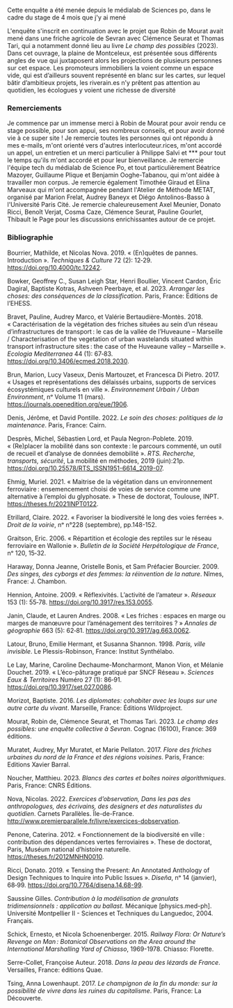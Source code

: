 Cette enquête a été menée depuis le médialab de Sciences po, dans le cadre du stage de 4 mois que j'y ai mené

L'enquête s'inscrit en continuation avec le projet que Robin de Mourat avait mené dans une friche agricole de Sevran avec Clémence Seurat et Thomas Tari, qui a notamment donné lieu au livre *Le champ des possibles* (2023). Dans cet ouvrage, la plaine de Montceleux, est présentée sous différents angles de vue qui juxtaposent alors les projections de plusieurs personnes sur cet espace. Les promoteurs immobiliers la voient comme un espace vide, qui est d’ailleurs souvent représenté en blanc sur les cartes, sur lequel bâtir d’ambitieux projets, les riverain.es n’y prêtent pas attention au quotidien, les écologues y voient une richesse de diversité

### Remerciements

Je commence par un immense merci à Robin de Mourat pour avoir rendu ce stage possible, pour son appui, ses nombreux conseils, et pour avoir donné vie à ce super site ! Je remercie toutes les personnes qui ont répondu à mes e-mails, m'ont orienté vers d'autres interlocuteur.rices, m'ont accordé un appel, un entretien et un merci particulier à Philippe Salvi et *** pour tout le temps qu'ils m'ont accordé et pour leur bienveillance. Je remercie l'équipe tech du médialab de Science Po, et tout particulièrement Béatrice Mazoyer, Guillaume Plique et Benjamin Ooghe-Tabanou, qui m'ont aidée à travailler mon corpus. Je remercie également Timothée Giraud et Elina Marveaux qui m'ont accompagnée pendant l'Atelier de Méthode METAT, organisé par Marion Frelat, Audrey Baneyx et Diégo Antolinos-Basso à l'Université Paris Cité. Je remercie chaleureusement Axel Meunier, Donato Ricci, Benoît Verjat, Cosma Caze, Clémence Seurat, Pauline Gourlet, Thibault le Page pour les discussions enrichissantes autour de ce projet.


### Bibliographie

Bourrier, Mathilde, et Nicolas Nova. 2019. « (En)quêtes de pannes. Introduction ». *Techniques & Culture* 72 (2): 12‑29. https://doi.org/10.4000/tc.12242.

Bowker, Geoffrey C., Susan Leigh Star, Henri Boullier, Vincent Cardon, Éric Dagiral, Baptiste Kotras, Ashveen Peerbaye, et al. 2023. *Arranger les choses: des conséquences de la classification*. Paris, France: Éditions de l’EHESS.

Bravet, Pauline, Audrey Marco, et Valérie Bertaudière-Montès. 2018. « Caractérisation de la végétation des friches situées au sein d’un réseau d’infrastructures de transport : le cas de la vallée de l’Huveaune – Marseille / Characterisation of the vegetation of urban wastelands situated within transport infrastructure sites : the case of the Huveaune valley – Marseille ». *Ecologia Mediterranea* 44 (1): 67‑83. https://doi.org/10.3406/ecmed.2018.2030.

Brun, Marion, Lucy Vaseux, Denis Martouzet, et Francesca Di Pietro. 2017. « Usages et représentations des délaissés urbains, supports de services écosystémiques culturels en ville ». *Environnement Urbain / Urban Environment*, nᵒ Volume 11 (mars). https://journals.openedition.org/eue/1906.

Denis, Jérôme, et David Pontille. 2022. *Le soin des choses: politiques de la maintenance*. Paris, France: Cairn.

Desprès, Michel, Sébastien Lord, et Paula Negron-Poblete. 2019. « (Re)placer la mobilité dans son contexte : le parcours commenté, un outil de recueil et d’analyse de données demobilité ». *RTS. Recherche, transports, sécurité*, La mobilité en méthodes, 2019 (juin):21p. https://doi.org/10.25578/RTS_ISSN1951-6614_2019-07.

Ehmig, Muriel. 2021. « Maitrise de la végétation dans un environnement ferroviaire : ensemencement choisi de voies de service comme une alternative à l’emploi du glyphosate. » These de doctorat, Toulouse, INPT. https://theses.fr/2021INPT0122.

Etrillard, Claire. 2022. « Favoriser la biodiversité le long des voies ferrées ». *Droit de la voirie*, nᵒ n°228 (septembre), pp.148-152.

Graitson, Eric. 2006. « Répartition et écologie des reptiles sur le réseau ferroviaire en Wallonie ». *Bulletin de la Société Herpétologique de France*, nᵒ 120, 15‑32.

Haraway, Donna Jeanne, Oristelle Bonis, et Sam Préfacier Bourcier. 2009. *Des singes, des cyborgs et des femmes: la réinvention de la nature*. Nîmes, France: J. Chambon.

Hennion, Antoine. 2009. « Réflexivités. L’activité de l’amateur ». *Réseaux* 153 (1): 55‑78. https://doi.org/10.3917/res.153.0055.

Janin, Claude, et Lauren Andres. 2008. « Les friches : espaces en marge ou marges de manœuvre pour l’aménagement des territoires ? » *Annales de géographie* 663 (5): 62‑81. https://doi.org/10.3917/ag.663.0062.

Latour, Bruno, Emilie Hermant, et Susanna Shannon. 1998. *Paris, ville invisible*. Le Plessis-Robinson, France: Institut Synthélabo.

Le Lay, Marine, Caroline Dechaume-Moncharmont, Manon Vion, et Mélanie Douchet. 2019. « L’éco-pâturage pratiqué par SNCF Réseau ». *Sciences Eaux & Territoires* Numéro 27 (1): 86‑91. https://doi.org/10.3917/set.027.0086.

Morizot, Baptiste. 2016. *Les diplomates: cohabiter avec les loups sur une autre carte du vivant*. Marseille, France: Éditions Wildproject.

Mourat, Robin de, Clémence Seurat, et Thomas Tari. 2023. *Le champ des possibles: une enquête collective à Sevran*. Cognac (16100), France: 369 éditions.

Muratet, Audrey, Myr Muratet, et Marie Pellaton. 2017. *Flore des friches urbaines du nord de la France et des régions voisines*. Paris, France: Editions Xavier Barral.

Noucher, Matthieu. 2023. *Blancs des cartes et boîtes noires algorithmiques*. Paris, France: CNRS Éditions.

Nova, Nicolas. 2022. *Exercices d’observation, Dans les pas des anthropologues, des écrivains, des designers et des naturalistes du quotidien*. Carnets Parallèles. Île-de-France. http://www.premierparallele.fr/livre/exercices-dobservation.

Penone, Caterina. 2012. « Fonctionnement de la biodiversité en ville : contribution des dépendances vertes ferroviaires ». These de doctorat, Paris, Muséum national d’histoire naturelle. https://theses.fr/2012MNHN0010.

Ricci, Donato. 2019. « Tensing the Present: An Annotated Anthology of Design Techniques to Inquire into Public Issues ». *Diseña*, nᵒ 14 (janvier), 68‑99. https://doi.org/10.7764/disena.14.68-99.

Saussine Gilles. *Contribution à la modélisation de granulats tridimensionnels : application au ballast*. Mécanique [physics.med-ph]. Université Montpellier II - Sciences et Techniques du Languedoc, 2004. Français.

Schick, Ernesto, et Nicola Schoenenberger. 2015. *Railway Flora: Or Nature’s Revenge on Man : Botanical Observations on the Area around the International Marshalling Yard of Chiasso*, 1969-1978. Chiasso: Florette.

Serre-Collet, Françoise Auteur. 2018. *Dans la peau des lézards de France*. Versailles, France: éditions Quae.

Tsing, Anna Lowenhaupt. 2017. *Le champignon de la fin du monde: sur la possibilité de vivre dans les ruines du capitalisme*. Paris, France: La Découverte.